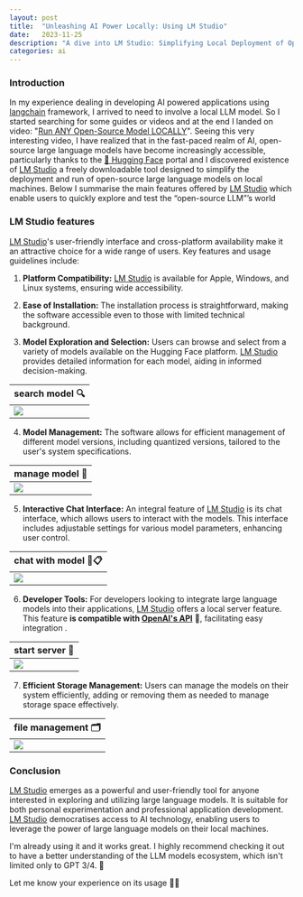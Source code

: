 ```yaml
---
layout: post
title:  "Unleashing AI Power Locally: Using LM Studio"
date:   2023-11-25
description: "A dive into LM Studio: Simplifying Local Deployment of Open-Source Large Language Models."
categories: ai
---
```


### Introduction

In my experience dealing in developing AI powered applications using [langchain] framework, I arrived to need to involve a local LLM model. So I started searching for some guides or videos and at the end I landed on video: "[Run ANY Open-Source Model LOCALLY][video1]". Seeing this very interesting video, I have realized that in the fast-paced realm of AI, open-source large language models have become increasingly accessible, particularly thanks to the [🤗 Hugging Face] portal and I discovered existence of [LM Studio] a freely downloadable tool designed to simplify the deployment and run of open-source large language models on local machines. Below I summarise the main features offered by [LM Studio] which enable users to quickly explore and test the “open-source LLM”’s world

### LM Studio features

[LM Studio]'s user-friendly interface and cross-platform availability make it an attractive choice for a wide range of users. Key features and usage guidelines include:

1. **Platform Compatibility:** [LM Studio] is available for Apple, Windows, and Linux systems, ensuring wide accessibility.

2. **Ease of Installation:** The installation process is straightforward, making the software accessible even to those with limited technical background.

3. **Model Exploration and Selection:** Users can browse and select from a variety of models available on the Hugging Face platform. [LM Studio] provides detailed information for each model, aiding in informed decision-making.

|  search model 🔍|
| ------- |
| ![][sh3] |  

4. **Model Management:** The software allows for efficient management of different model versions, including quantized versions, tailored to the user's system specifications.

|  manage model 👀|
| ------- |
| ![][sh4] |  


5. **Interactive Chat Interface:** An integral feature of [LM Studio] is its chat interface, which allows users to interact with the models. This interface includes adjustable settings for various model parameters, enhancing user control.

| chat with model 💬📋|
| ------- |
| ![][sh5] |  

6. **Developer Tools:** For developers looking to integrate large language models into their applications, [LM Studio] offers a local server feature. This feature **is compatible with [OpenAI's API][openai-api]** 🤩, facilitating easy integration .

| start server 🚀|
| ------- |
| ![][sh6] |  


7. **Efficient Storage Management:** Users can manage the models on their system efficiently, adding or removing them as needed to manage storage space effectively.

|  file management 🗂️|
| ------- |
| ![][sh7] |  


### Conclusion

[LM Studio] emerges as a powerful and user-friendly tool for anyone interested in exploring and utilizing large language models. It is suitable for both personal experimentation and professional application development. [LM Studio] democratises access to AI technology, enabling users to leverage the power of large language models on their local machines.

I'm already using it and it works great. I highly recommend checking it out to have a better understanding of the LLM models ecosystem, which isn't limited only to GPT 3/4. 🤨

Let me know your experience on its usage 💬👋

[🤗 Hugging Face]: https://huggingface.co
[LM Studio]: https://lmstudio.ai
[video1]: https://www.youtube.com/watch?v=yBI1nPep72Q
[langchain]: https://www.langchain.com
[openai-api]: https://openai.com/blog/openai-api
[sh3]: ../../../../assets/LMStudio/LMStudio_1.png
[sh4]: ../../../../assets/LMStudio/LMStudio_2.png
[sh5]: ../../../../assets/LMStudio/LMStudio_3.png
[sh6]: ../../../../assets/LMStudio/LMStudio_4.png
[sh7]: ../../../../assets/LMStudio/LMStudio_5.png